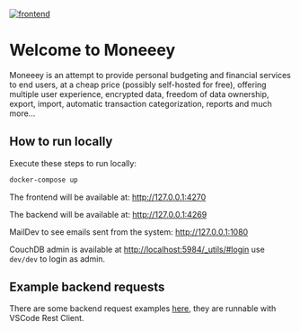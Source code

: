 [![frontend](https://github.com/moneeey/moneeey/actions/workflows/CI.yaml/badge.svg)](https://github.com/moneeey/moneeey/actions/workflows/CI.yaml)

# Welcome to Moneeey

Moneeey is an attempt to provide personal budgeting and financial services to
end users, at a cheap price (possibly self-hosted for free), offering multiple
user experience, encrypted data, freedom of data ownership, export, import,
automatic transaction categorization, reports and much more...

## How to run locally

Execute these steps to run locally:

```bash
docker-compose up
```

The frontend will be available at: <http://127.0.0.1:4270>

The backend will be available at: <http://127.0.0.1:4269>

MailDev to see emails sent from the system: <http://127.0.0.1:1080>

CouchDB admin is available at <http://localhost:5984/_utils/#login> use
`dev/dev` to login as admin.

## Example backend requests

There are some backend request examples [here](/backend/requests), they are
runnable with VSCode Rest Client.
